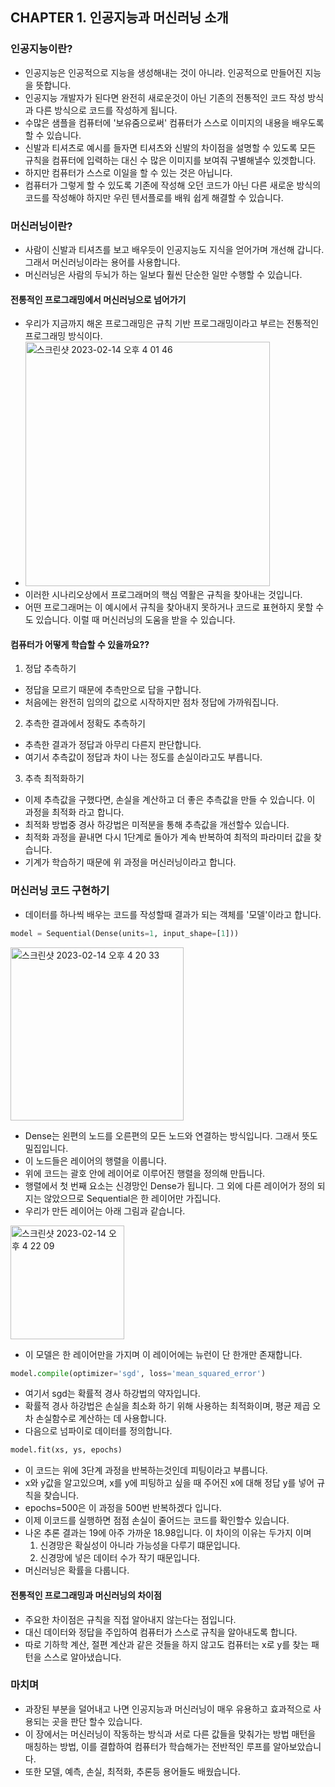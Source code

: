 ## CHAPTER 1. 인공지능과 머신러닝 소개

### 인공지능이란?
- 인공지능은 인공적으로 지능을 생성해내는 것이 아니라. 인공적으로 만들어진 지능을 뜻합니다.
- 인공지능 개발자가 된다면 완전히 새로운것이 아닌 기존의 전통적인 코드 작성 방식과 다른 방식으로 코드를 작성하게 됩니다.
- 수많은 샘플을 컴퓨터에 '보유줌으로써' 컴퓨터가 스스로 이미지의 내용을 배우도록 할 수 있습니다.
- 신발과 티셔츠로 예시를 들자면 티셔츠와 신발의 차이점을 설명할 수 있도록 모든 규칙을 컴퓨터에 입력하는 대신 수 많은 이미지를 보여줘 구별해낼수 있겟합니다.
- 하지만 컴퓨터가 스스로 이일을 할 수 있는 것은 아닙니다.
- 컴퓨터가 그렇게 할 수 있도록 기존에 작성해 오던 코드가 아닌 다른 새로운 방식의 코드를 작성해야 하지만 우린 텐서플로를 배워 쉽게 해결할 수 있습니다.

### 머신러닝이란?
- 사람이 신발과 티셔츠를 보고 배우듯이 인공지능도 지식을 얻어가며 개선해 갑니다. 그래서 머신러닝이라는 용어를 사용합니다.
- 머신러닝은 사람의 두뇌가 하는 일보다 훨씬 단순한 일만 수행할 수 있습니다.

#### 전통적인 프로그래밍에서 머신러닝으로 넘어가기
- 우리가 지금까지 해온 프로그래밍은 규칙 기반 프로그래밍이라고 부르는 전통적인 프로그래밍 방식이다.
- <img width="391" alt="스크린샷 2023-02-14 오후 4 01 46" src="https://user-images.githubusercontent.com/54434010/218663267-f5459000-63aa-4638-9811-88bd2b8ba0d4.png">
- 이러한 시나리오상에서 프로그래머의 핵심 역활은 규칙을 찾아내는 것입니다.
- 어떤 프로그래머는 이 예시에서 규칙을 찾아내지 못하거나 코드로 표현하지 못할 수도 있습니다. 이럴 때 머신러닝의 도움을 받을 수 있습니다.

#### 컴퓨터가 어떻게 학습할 수 있을까요??
1. 정답 추측하기
  - 정답을 모르기 때문에 추측만으로 답을 구합니다.
  - 처음에는 완전히 임의의 값으로 시작하지만 점차 정답에 가까워집니다.
2. 추측한 결과에서 정확도 추측하기
  - 추측한 결과가 정답과 아무리 다른지 판단합니다.
  - 여기서 추측값이 정답과 차이 나는 정도를 손실이라고도 부릅니다.
3. 추측 최적화하기
  - 이제 추측값을 구했다면, 손실을 계산하고 더 좋은 추측값을 만들 수 있습니다. 이 과정을 최적화 라고 합니다.
  - 최적화 방법중 경사 하강법은 미적분을 통해 추측값을 개선할수 있습니다.
  - 최적화 과정을 끝내면 다시 1단계로 돌아가 계속 반복하여 최적의 파라미터 값을 찾습니다.
  - 기계가 학습하기 때문에 위 과정을 머신러닝이라고 합니다.

### 머신러닝 코드 구현하기
- 데이터를 하나씩 배우는 코드를 작성할때 결과가 되는 객체를 '모델'이라고 합니다.
``` python
model = Sequential(Dense(units=1, input_shape=[1]))
```
<img width="277" alt="스크린샷 2023-02-14 오후 4 20 33" src="https://user-images.githubusercontent.com/54434010/218666583-c8564827-4a17-4e5b-aada-459bee4e5ef2.png">

- Dense는 왼편의 노드를 오른편의 모든 노드와 연결하는 방식입니다. 그래서 뜻도 밀집입니다.
- 이 노드들은 레이어의 행렬을 이룹니다.
- 위에 코드는 괄호 안에 레이어로 이루어진 행렬을 정의해 만듭니다.
- 행렬에서 첫 번째 요소는 신경망인 Dense가 됩니다. 그 외에 다른 레이어가 정의 되지는 않았으므로 Sequential은 한 레이어만 가집니다.
- 우리가 만든 레이어는 아래 그림과 같습니다.
<img width="182" alt="스크린샷 2023-02-14 오후 4 22 09" src="https://user-images.githubusercontent.com/54434010/218666894-cac740e7-c5e8-4b71-85c5-f97c75d53071.png">

- 이 모델은 한 레이어만을 가지며 이 레이어에는 뉴런이 단 한개만 존재합니다. 
``` python
model.compile(optimizer='sgd', loss='mean_squared_error')
```

- 여기서 sgd는 확률적 경사 하강법의 약자입니다.
- 확률적 경사 하강법은 손실을 최소화 하기 위해 사용하는 최적화이며, 평균 제곱 오차 손실함수로 계산하는 데 사용합니다.
- 다음으로 넘파이로 데이터를 정의합니다.

``` python
model.fit(xs, ys, epochs)
```

- 이 코드는 위에 3단계 과정을 반복하는것인데 피팅이라고 부릅니다.
- x와 y값을 알고있으며, x를 y에 피팅하고 싶을 때 주어진 x에 대해 정답 y를 넣어 규칙을 찾습니다.
- epochs=500은 이 과정을 500번 반복하겠다 입니다.
- 이제 이코드를 실행하면 점점 손실이 줄어드는 코드를 확인할수 있습니다.
- 나온 추론 결과는 19에 아주 가까운 18.98입니다. 이 차이의 이유는 두가지 이며
  1. 신경망은 확실성이 아니라 가능성을 다루기 떄문입니다.
  2. 신경망에 넣은 데이터 수가 작기 때문입니다.
- 머신러닝은 확률을 다룹니다.

#### 전통적인 프로그래밍과 머신러닝의 차이점
- 주요한 차이점은 규칙을 직접 알아내지 않는다는 점입니다.
- 대신 데이터와 정답을 주입하여 컴퓨터가 스스로 규칙을 알아내도록 합니다.
- 따로 기하학 계산, 절편 계산과 같은 것들을 하지 않고도 컴퓨터는 x로 y를 찾는 패턴을 스스로 알아냈습니다.

### 마치며
- 과장된 부분을 덜어내고 나면 인공지능과 머신러닝이 매우 유용하고 효과적으로 사용되는 곳을 판단 할수 있습니다.
- 이 장에서는 머신러닝이 작동하는 방식과 서로 다른 값들을 맞춰가는 방법 매턴을 매칭하는 방법, 이를 결합하여 컴퓨터가 학습해가는 전반적인 루프를 알아보았습니다.
- 또한 모델, 예측, 손실, 최적화, 추론등 용어들도 배웠습니다.

